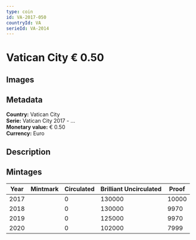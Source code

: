 ```yaml
---
type: coin
id: VA-2017-050
countryId: VA
serieId: VA-2014
---
```


# Vatican City € 0.50

## Images


## Metadata

**Country:** Vatican City\
**Serie:** Vatican City 2017 - ...\
**Monetary value:** € 0.50\
**Currency:** Euro

## Description


## Mintages

| Year | Mintmark | Circulated | Brilliant Uncirculated | Proof |
| ---- | -------- | ---------- | ---------------------- | ----- |
| 2017 |  | 0| 130000 | 10000 |
| 2018 |  | 0| 130000 | 9970 |
| 2019 |  | 0| 125000 | 9970 |
| 2020 |  | 0| 102000 | 7999 |

